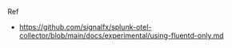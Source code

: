 Ref
- https://github.com/signalfx/splunk-otel-collector/blob/main/docs/experimental/using-fluentd-only.md